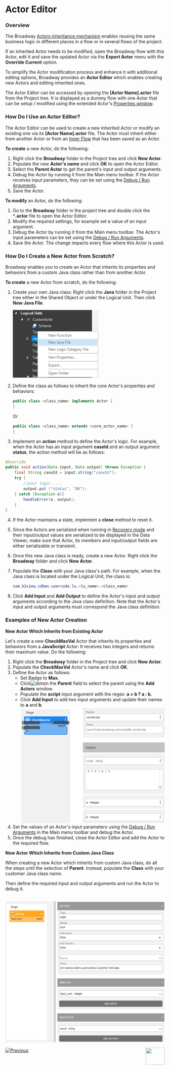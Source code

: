 # Actor Editor

### Overview

The Broadway [Actors inheritance mechanism](06_export_actor.md) enables reusing the same business logic in different places in a flow or in several flows of the project. 

If an inherited Actor needs to be modified, open the Broadway flow with this Actor, edit it and save the updated Actor via the **Export Actor** menu with the **Override Current** option. 

To simplify the Actor modification process and enhance it with additional editing options, Broadway provides an **Actor Editor** which enables creating new Actors and editing inherited ones.  

The Actor Editor can be accessed by opening the **[Actor Name].actor** file from the Project tree. It is displayed as a dummy flow with one Actor that can be setup / modified using the extended Actor's [Properties window](03_broadway_actor_window.md).

### How Do I Use an Actor Editor?   

The Actor Editor can be used to create a new inherited Actor or modify an existing one via its **[Actor Name].actor** file. The Actor must inherit either from another Actor or from an [Inner Flow](22_broadway_flow_inner_flows.md) that has been saved as an Actor. 

**To create** a new Actor, do the following:

1. Right click the **Broadway** folder in the Project tree and click **New Actor**.
2. Populate the new **Actor's name** and click **OK** to open the Actor Editor.
3. Select the **Parent Actor** to get the parent's input and output arguments. 
4. Debug the Actor by running it from the Main menu toolbar. If the Actor receives input parameters, they can be set using the [Debug / Run Arguments](25_broadway_flow_window_run_and_debug_flow.md).
5. Save the Actor.

**To modify** an Actor, do the following:

1. Go to the **Broadway** folder in the project tree and double click the ***.actor** file to open the Actor Editor.
2. Modify the required settings, for example set a value of an input argument.
3. Debug the Actor by running it from the Main menu toolbar. The Actor's input parameters can be set using the [Debug / Run Arguments](25_broadway_flow_window_run_and_debug_flow.md). 
4. Save the Actor. The change impacts every flow where this Actor is used.  

### How Do I Create a New Actor from Scratch?

Broadway enables you to create an Actor that inherits its properties and behaviors from a custom Java class rather than from another Actor.

**To create** a new Actor from scratch, do the following:

1. Create your own Java class: Right click the **Java** folder in the Project tree either in the Shared Object or under the Logical Unit. Then click **New Java File**.

   ![image](images/99_10_editor_2.PNG)

2. Define the class as follows to inherit the core Actor's properties and behaviors:

   ~~~java
   public class <class_name> implements Actor {
   }
   ~~~

   Or

   ~~~java
   public class <class_name> extends <core_actor_name> {
   }
   ~~~

3. Implement an **action** method to define the Actor's logic. For example, when the Actor has an input argument **caseId** and an output argument **status**, the action method will be as follows:

  ~~~java
  @Override
  public void action(Data input, Data output) throws Exception {
      final String caseId = input.string("caseId");
      try {
          //your logic ....
          output.put ("status", "OK");
      } catch (Exception e){
          handleError(e, output);
      }
  }
  ~~~

4. If the Actor maintains a state, implement a **close** method to reset it.

5. Since the Actors are serialized when running in [Recovery mode](29_recovery_point.md) and their input/output values are serialized to be displayed in the Data Viewer, make sure that Actor, its members and input/output fields are either serializable or transient. 

6. Once this new Java class is ready, create a new Actor. Right click the **Broadway** folder and click **New Actor**.

7. Populate the **Class** with your Java class's path. For example, when the Java class is located under the Logical Unit, the class is:

   ~~~java
   com.k2view.cdbms.usercode.lu.<lu_name>.<class_name>
   ~~~

8. Click **Add Input** and **Add Output** to define the Actor's input and output arguments according to the Java class definition. Note that the Actor's input and output arguments must correspond the Java class definition. 

### Examples of New Actor Creation

**New Actor Which Inherits from Existing Actor**

Let's create a new **CheckMaxVal** Actor that inherits its properties and behaviors from a **JavaScript** Actor: It receives two integers and returns their maximum value. Do the following:

1. Right click the **Broadway** folder in the Project tree and click **New Actor**.
2. Populate the **CheckMaxVal** Actor's name and click **OK**.
3. Define the Actor as follows:
   * Set Badge to **Max**.
   * Click![dots](images/99_19_dots.PNG)in the **Parent** field to select the parent using the **Add Actors** window.
   * Populate the **script** input argument with the regex: **a > b ? a : b**.
   * Click **Add Input** to add two input arguments and update their names to **a** and **b**.     
    ![image](images/99_10_editor_1.PNG)
4. Set the values of an Actor's input parameters using the [Debug / Run Arguments](25_broadway_flow_window_run_and_debug_flow.md) in the Main menu toolbar and debug the Actor.
5. Once the debug has finished, close the Actor Editor and add the Actor to the required flow.

**New Actor Which Inherits from Custom Java Class**

When creating a new Actor which inherits from custom Java class, do all the steps until the selection of **Parent**. Instead, populate the **Class** with your customer Java class name. 

Then define the required input and output arguments and run the Actor to debug it. 

​		![image](images/99_10_editor_3.PNG)



[![Previous](/articles/images/Previous.png)](27_broadway_data_inspection.md)[<img align="right" width="60" height="54" src="/articles/images/Next.png">](29_recovery_point.md)

